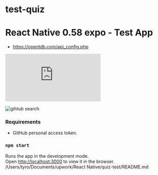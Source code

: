 # test-quiz

# React Native 0.58 expo - Test App 

- https://opentdb.com/api_config.php

![OPEN DB](https://opentdb.com/api_config.php)

![gihtub search](https://i.imgur.com/J2Wlkhe.gif)



### Requirements

- GitHub personal access token.


### `npm start`

Runs the app in the development mode.<br>
Open [http://localhost:3000](http://localhost:3000) to view it in the browser.
/Users/tyro/Documents/upwork/React Native/quiz-test/README.md

